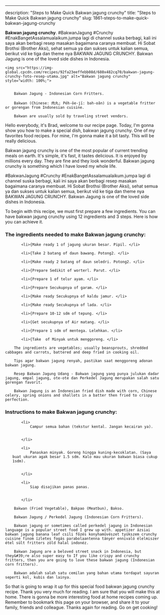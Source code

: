 ---
description: "Steps to Make Quick Bakwan jagung crunchy"
title: "Steps to Make Quick Bakwan jagung crunchy"
slug: 1861-steps-to-make-quick-bakwan-jagung-crunchy

<p>
	<strong>Bakwan jagung crunchy</strong>. 
	#BakwanJagung #Crunchy #EnakBangetAssalamualaikum.jumpa lagi di channel suska berbagi, kali ini saya akan berbagi resep masakan bagaimana caranya membuat. Hi Sobat Brothsi (Brother Aksi), sehat semua ya dan sukses untuk kalian semua, berikut vid ke tiga dan theme nya BAKWAN JAGUNG CRUNCHY. Bakwan Jagung is one of the loved side dishes in Indonesia.
</p>
<p>
	
	<img src="https://img-global.cpcdn.com/recipes/92fa23eeffebb08d/680x482cq70/bakwan-jagung-crunchy-foto-resep-utama.jpg" alt="Bakwan jagung crunchy" style="width: 100%;">
	
	
		Bakwan Jagung - Indonesian Corn Fritters.
	
		Bakwan (Chinese: 肉丸; Pe̍h-ōe-jī: bah-oân) is a vegetable fritter or gorengan from Indonesian cuisine.
	
		Bakwan are usually sold by traveling street vendors.
	
</p>
<p>
	Hello everybody, it's Brad, welcome to our recipe page. Today, I'm gonna show you how to make a special dish, bakwan jagung crunchy. One of my favorites food recipes. For mine, I'm gonna make it a bit tasty. This will be really delicious.
</p>
	
<p>
	Bakwan jagung crunchy is one of the most popular of current trending meals on earth. It's simple, it's fast, it tastes delicious. It is enjoyed by millions every day. They are fine and they look wonderful. Bakwan jagung crunchy is something which I have loved my whole life.
</p>
<p>
	#BakwanJagung #Crunchy #EnakBangetAssalamualaikum.jumpa lagi di channel suska berbagi, kali ini saya akan berbagi resep masakan bagaimana caranya membuat. Hi Sobat Brothsi (Brother Aksi), sehat semua ya dan sukses untuk kalian semua, berikut vid ke tiga dan theme nya BAKWAN JAGUNG CRUNCHY. Bakwan Jagung is one of the loved side dishes in Indonesia.
</p>

<p>
To begin with this recipe, we must first prepare a few ingredients. You can have bakwan jagung crunchy using 12 ingredients and 3 steps. Here is how you can achieve it.
</p>

<h3>The ingredients needed to make Bakwan jagung crunchy:</h3>

<ol>
	
		<li>{Make ready 1 of jagung ukuran besar. Pipil. </li>
	
		<li>{Take 2 batang of daun bawang. Potong2. </li>
	
		<li>{Make ready 2 batang of daun seledri. Potong2. </li>
	
		<li>{Prepare Sedikit of worterl. Parut. </li>
	
		<li>{Prepare 1 of telur ayam. </li>
	
		<li>{Prepare Secukupnya of garam. </li>
	
		<li>{Make ready Secukupnya of kaldu jamur. </li>
	
		<li>{Make ready Secukupnya of lada. </li>
	
		<li>{Prepare 10-12 sdm of tepung. </li>
	
		<li>{Get secukupnya of Air matang. </li>
	
		<li>{Prepare 1 sdm of mentega. Lelehkan. </li>
	
		<li>{Take  of Minyak untuk menggoreng. </li>
	
</ol>
<p>
	
		The ingredients are vegetables; usually beansprouts, shredded cabbages and carrots, battered and deep fried in cooking oil.
	
		Tips agar bakwan jagung renyah, pastikan saat menggoreng adonan bakwan jagung.
	
		Resep Bakwan Jagung Udang - Bakwan jagung yang punya julukan dadar jagung, empal jagung, ote-ote dan Perkedel Jagung merupakan salah satu gorengan favorit.
	
		Bakwan Jagung is an Indonesian fried dish made with corn, Chinese celery, spring onions and shallots in a batter then fried to crispy perfection.
	
</p>

<h3>Instructions to make Bakwan jagung crunchy:</h3>

<ol>
	
		<li>
			Campur semua bahan (tekstur kental. Jangan kecairan ya).
			
			
		</li>
	
		<li>
			Panaskan minyak. Goreng hingga kuning-kecoklatan. (Saya buat ukuran agak besar 1.5 sdm. Kalo mau ukuran bakwan biasa cukup 1sdm).
			
			
		</li>
	
		<li>
			Siap disajikan panas panas.
			
			
		</li>
	
</ol>

<p>
	
		Bakwan (Fried Vegetable), Bakpao (Meatbun), Bakso.
	
		Bakwan Jagung / Perkedel Jagung (Indonesian Corn Fritters).
	
		Bakwan jagung or sometimes called perkedel jagung in Indonesian language is a popular street food I grew up with. appetizer ázsiai bakwan jagung banana leaf csili főzés konyhaművészet tyúkszem crunchy cuisine finom ízletes fogás parabolaantenna tányér ennivaló élelmiszer étel sült fritters zöld halal indonéz.
	
		Bakwan Jagung are a beloved street snack in Indonesia, but they&#39;re also super easy to If you like crispy and crunchy fritters, then you are going to love these bakwan jagung (Indonesian corn fritters).
	
		Bakwan adalah salah satu cemilan yang bahan utama terdapat sayuran seperti kol, kubis dan lainya.
	
</p>

<p>
	So that is going to wrap it up for this special food bakwan jagung crunchy recipe. Thank you very much for reading. I am sure that you will make this at home. There is gonna be more interesting food at home recipes coming up. Remember to bookmark this page on your browser, and share it to your family, friends and colleague. Thanks again for reading. Go on get cooking!
</p>
